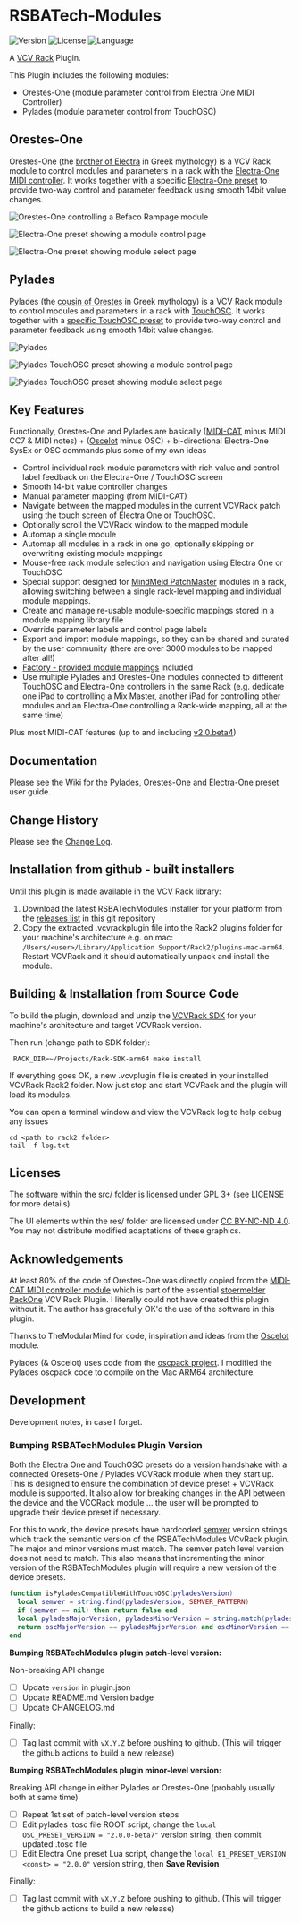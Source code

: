 # RSBATech-Modules

<!-- Version and License Badges -->
![Version](https://img.shields.io/badge/version-2.1.8-green.svg?style=flat-square)
![License](https://img.shields.io/badge/license-GPLv3+-blue.svg?style=flat-square)
![Language](https://img.shields.io/badge/language-C++-yellow.svg?style=flat-square)

A [VCV Rack](https://vcvrack.com/) Plugin.

This Plugin includes the following modules:

* Orestes-One (module parameter control from Electra One MIDI Controller)
* Pylades (module parameter control from TouchOSC)


## Orestes-One

Orestes-One (the [brother of Electra](https://en.wikipedia.org/wiki/Orestes) in Greek mythology) is a VCV Rack module to control modules and parameters in a rack with the [Electra-One MIDI controller](https://electra.one). It works together with a specific [Electra-One preset](https://app.electra.one/preset/4rIzUF8a60kXiYsyvlTN) to provide two-way control and parameter feedback using smooth 14bit value changes.  


![Orestes-One controlling a Befaco Rampage module](/images/OrestesOne.png?raw=true "Orestes-One controlling a Befaco Rampage module")

![Electra-One preset showing a module control page](/images/E1VCVRackPresetModule.png?raw=true "Electra-One preset showing a module control page")

![Electra-One preset showing module select page](/images/E1VCVRackPresetModuleGrid.png?raw=true "Electra-One preset showing the module select page")

## Pylades

Pylades (the [cousin of Orestes](https://en.wikipedia.org/wiki/Pylades) in Greek mythology) is a VCV Rack module to control modules and parameters in a rack with [TouchOSC](https://hexler.net/touchosc). It works together with a [specific TouchOSC preset](https://github.com/rjsmith/rsbatech-modules/tree/main/touchosc) to provide two-way control and parameter feedback using smooth 14bit value changes.  

![Pylades](/images/PyladesModule.png?raw=true "Pylades VCVRack module")

![Pylades TouchOSC preset showing a module control page](/images/TouchOSCMixMaster.png?raw=true "Pylades TouchOSC preset showing a module control page")

![Pylades TouchOSC preset  showing module select page](/images/TouchOSCModuleGrid.png?raw=true "Pylades TouchOSC preset showing the module select page")


## Key Features

Functionally, Orestes-One and Pylades are basically ([MIDI-CAT](https://library.vcvrack.com/Stoermelder-P1/MidiCat) minus MIDI CC7 & MIDI notes) + ([Oscelot](https://library.vcvrack.com/OSCelot/OSCelot) minus OSC) + bi-directional Electra-One SysEx or OSC commands plus some of my own ideas

* Control individual rack module parameters with rich value and control label feedback on the Electra-One / TouchOSC screen
* Smooth 14-bit value controller changes
* Manual parameter mapping (from MIDI-CAT)
* Navigate between the mapped modules in the current VCVRack patch using the touch screen of Electra One or TouchOSC.
* Optionally scroll the VCVRack window to the mapped module
* Automap a single module
* Automap all modules in a rack in one go, optionally skipping or overwriting existing module mappings
* Mouse-free rack module selection and navigation using Electra One or TouchOSC
* Special support designed for [MindMeld PatchMaster](https://library.vcvrack.com/MindMeldModular/PatchMaster) modules in a rack, allowing switching between a single rack-level mapping and individual module mappings.
* Create and manage re-usable module-specific mappings stored in a module mapping library file
* Override parameter labels and control page labels
* Export and import module mappings, so they can be shared and curated by the user community (there are over 3000 modules to be mapped after all!)
* [Factory - provided module mappings](https://github.com/rjsmith/rsbatech-modules/wiki/Factory-Module-Mapping-Library) included
* Use multiple Pylades and Orestes-One modules connected to different TouchOSC and Electra-One controllers in the same Rack (e.g. dedicate one iPad to controlling a Mix Master, another iPad for controlling other modules and an Electra-One controlling a Rack-wide mapping, all at the same time)

Plus most MIDI-CAT features (up to and including [v2.0.beta4](https://github.com/stoermelder/vcvrack-packone/blob/v2/CHANGELOG.md#20beta4))

## Documentation

Please see the [Wiki](https://github.com/rjsmith/rsbatech-modules/wiki) for the Pylades, Orestes-One and Electra-One preset user guide.

## Change History

Please see the [Change Log](CHANGELOG.md).

## Installation from github - built installers

Until this plugin is made available in the VCV Rack library:

1. Download the latest RSBATechModules installer for your platform from the [releases list](https://github.com/rjsmith/rsbatech-modules/releases) in this git repository
2. Copy the extracted .vcvrackplugin file into the Rack2 plugins folder for your machine's architecture e.g. on mac: ```/Users/<user>/Library/Application Support/Rack2/plugins-mac-arm64```.  Restart VCVRack and it should automatically unpack and install the module. 


## Building & Installation from Source Code


To build the plugin, download and unzip the [VCVRack SDK](https://vcvrack.com/downloads) for your machine's architecture and target VCVRack version.

Then run (change path to SDK folder):

```
 RACK_DIR=~/Projects/Rack-SDK-arm64 make install
```

If everything goes OK, a new .vcvplugin file is created in your installed VCVRack Rack2 folder.  Now just stop and start VCVRack and the plugin will load its modules.

You can open a terminal window and view the VCVRack log to help debug any issues

```
cd <path to rack2 folder>
tail -f log.txt
```

## Licenses

The software within the src/ folder is licensed under GPL 3+ (see LICENSE for more details)

The UI elements within the res/ folder are licensed under [CC BY-NC-ND 4.0](https://creativecommons.org/licenses/by-nc-nd/4.0/). You may not distribute modified adaptations of these graphics.

## Acknowledgements

At least 80% of the code of Orestes-One was directly copied from the [MIDI-CAT MIDI controller module](https://library.vcvrack.com/Stoermelder-P1/MidiCat) which is part of the essential [stoermelder PackOne](https://github.com/stoermelder/vcvrack-packone) VCV Rack Plugin. I literally could not have created this plugin without it.  The author has gracefully OK'd the use of the software in this plugin.

Thanks to TheModularMind for code, inspiration and ideas from the [Oscelot](https://library.vcvrack.com/OSCelot/OSCelot) module. 

Pylades (& Oscelot) uses code from the [oscpack project](https://github.com/RossBencina/oscpack). I modified the Pylades oscpack code to compile on the Mac ARM64 architecture.

## Development

Development notes, in case I forget.

### Bumping RSBATechModules Plugin Version

Both the Electra One and TouchOSC presets do a version handshake with a connected Oresets-One / Pylades VCVRack module when they start up. This is designed to ensure the combination of device preset + VCVRack module is supported.  It also allow for breaking changes in the API between the device and the VCCRack module ... the user will be prompted to upgrade their device preset if necessary.

For this to work, the device presets have hardcoded [semver](https://semver.org/) version strings which track the semantic version of the RSBATechModules VCvRack plugin.  The major and minor versions must match.  The semver patch level version does not need to match.  This also means that incrementing the minor version of the RSBATechModules plugin will require a new version of the device presets.

```lua
function isPyladesCompatibleWithTouchOSC(pyladesVersion)
  local semver = string.find(pyladesVersion, SEMVER_PATTERN)
  if (semver == nil) then return false end
  local pyladesMajorVersion, pyladesMinorVersion = string.match(pyladesVersion, SEMVER_PATTERN)
  return oscMajorVersion == pyladesMajorVersion and oscMinorVersion == pyladesMinorVersion
end
```

**Bumping RSBATechModules plugin patch-level version:**

Non-breaking API change

- [ ] Update ```version``` in plugin.json
- [ ] Update README.md Version badge 
- [ ] Update CHANGELOG.md

Finally: 

- [ ] Tag last commit with ```vX.Y.Z``` before pushing to github. (This will trigger the github actions to build a new release)

**Bumping RSBATechModules plugin minor-level version:**

Breaking API change in either Pylades or Orestes-One (probably usually both at same time)

- [ ] Repeat 1st set of patch-level version steps
- [ ] Edit pylades .tosc file ROOT script, change the ```local OSC_PRESET_VERSION = "2.0.0-beta7"``` version string, then commit updated .tosc file
- [ ] Edit Electra One preset Lua script, change the ```local E1_PRESET_VERSION <const> = "2.0.0"``` version string, then **Save Revision**

Finally: 

- [ ] Tag last commit with ```vX.Y.Z``` before pushing to github. (This will trigger the github actions to build a new release)

